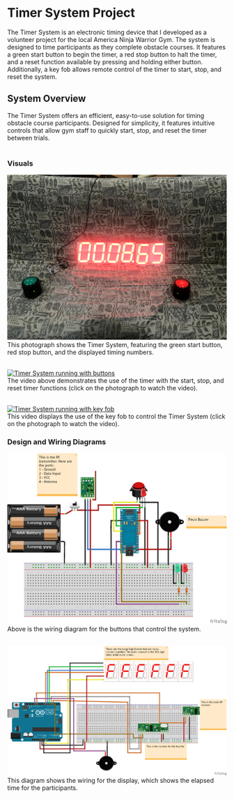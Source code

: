 # Timer System Project
The Timer System is an electronic timing device that I developed as a volunteer project for the local America Ninja Warrior Gym. The system is designed to time participants as they complete obstacle courses. It features a green start button to begin the timer, a red stop button to halt the timer, and a reset function available by pressing and holding either button. Additionally, a key fob allows remote control of the timer to start, stop, and reset the system. <br /> 

## System Overview
The Timer System offers an efficient, easy-to-use solution for timing obstacle course participants. Designed for simplicity, it features intuitive controls that allow gym staff to quickly start, stop, and reset the timer between trials. <br /> <br />


### Visuals
![Timer System with the start and stop button](https://github.com/zgreenberg02/TimerSystemProject/blob/master/Images/TimerSystem.jpg?raw=true)
This photograph shows the Timer System, featuring the green start button, red stop button, and the displayed timing numbers. <br /> <br />

[![Timer System running with buttons](http://img.youtube.com/vi/ExlcoNli3zw/0.jpg)](http://www.youtube.com/watch?v=ExlcoNli3zw) <br /> 
The video above demonstrates the use of the timer with the start, stop, and reset timer functions (click on the photograph to watch the video). <br /> <br /> 

[![Timer System running with key fob](http://img.youtube.com/vi/jaDrv7_3Kfk/0.jpg)](http://www.youtube.com/watch?v=jaDrv7_3Kfk) <br /> 
This video displays the use of the key fob to control the Timer System (click on the photograph to watch the video).

### Design and Wiring Diagrams
![Button wiring](https://github.com/zgreenberg02/TimerSystemProject/blob/master/Images/button.png)
Above is the wiring diagram for the buttons that control the system. <br /> <br /> 

![Button wiring](https://github.com/zgreenberg02/TimerSystemProject/blob/master/Images/display.png)
This diagram shows the wiring for the display, which shows the elapsed time for the participants. <br /> <br /> 
